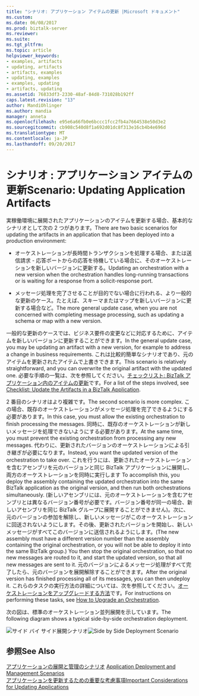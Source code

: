 ```yaml
---
title: "シナリオ: アプリケーション アイテムの更新 |Microsoft ドキュメント"
ms.custom: 
ms.date: 06/08/2017
ms.prod: biztalk-server
ms.reviewer: 
ms.suite: 
ms.tgt_pltfrm: 
ms.topic: article
helpviewer_keywords:
- examples, artifacts
- updating, artifacts
- artifacts, examples
- updating, examples
- examples, updating
- artifacts, updating
ms.assetid: 76833df3-2330-48af-84d8-731028b192ff
caps.latest.revision: "13"
author: MandiOhlinger
ms.author: mandia
manager: anneta
ms.openlocfilehash: e95e6a66fb0e6bccc1fcc2fb4a7664538e50d3e2
ms.sourcegitcommit: cb908c540d8f1a692d01dc8f313e16cb4b4e696d
ms.translationtype: MT
ms.contentlocale: ja-JP
ms.lasthandoff: 09/20/2017
---
```

# <a name="scenario-updating-application-artifacts"></a><span data-ttu-id="ca33a-102">シナリオ : アプリケーション アイテムの更新</span><span class="sxs-lookup"><span data-stu-id="ca33a-102">Scenario: Updating Application Artifacts</span></span>
<span data-ttu-id="ca33a-103">実稼働環境に展開されたアプリケーションのアイテムを更新する場合、基本的なシナリオとして次の 2 つがあります。</span><span class="sxs-lookup"><span data-stu-id="ca33a-103">There are two basic scenarios for updating the artifacts in an application that has been deployed into a production environment:</span></span>  
  
-   <span data-ttu-id="ca33a-104">オーケストレーションが長時間トランザクションを処理する場合、または送信請求 - 応答ポートからの応答を待機している場合に、そのオーケストレーションを新しいバージョンに更新する。</span><span class="sxs-lookup"><span data-stu-id="ca33a-104">Updating an orchestration with a new version when the orchestration handles long-running transactions or is waiting for a response from a solicit-response port.</span></span>  
  
-   <span data-ttu-id="ca33a-105">メッセージ処理を完了させることが目的でない場合に行われる、より一般的な更新のケース。たとえば、スキーマまたはマップを新しいバージョンに更新する場合など。</span><span class="sxs-lookup"><span data-stu-id="ca33a-105">The more general update case, when you are not concerned with completing message processing, such as updating a schema or map with a new version.</span></span>  
  
 <span data-ttu-id="ca33a-106">一般的な更新のケースでは、ビジネス要件の変更などに対応するために、アイテムを新しいバージョンに更新することができます。</span><span class="sxs-lookup"><span data-stu-id="ca33a-106">In the general update case, you may be updating an artifact with a new version, for example to address a change in business requirements.</span></span> <span data-ttu-id="ca33a-107">これは比較的簡単なシナリオであり、元のアイテムを更新されたアイテムで上書きできます。</span><span class="sxs-lookup"><span data-stu-id="ca33a-107">This scenario is relatively straightforward, and you can overwrite the original artifact with the updated one.</span></span> <span data-ttu-id="ca33a-108">必要な手順の一覧は、次を参照してください。[チェックリスト: BizTalk アプリケーション内のアイテムの更新](../core/checklist-update-the-artifacts-in-a-biztalk-application.md)です。</span><span class="sxs-lookup"><span data-stu-id="ca33a-108">For a list of the steps involved, see [Checklist: Update the Artifacts in a BizTalk Application](../core/checklist-update-the-artifacts-in-a-biztalk-application.md).</span></span>  
  
 <span data-ttu-id="ca33a-109">2 番目のシナリオはより複雑です。</span><span class="sxs-lookup"><span data-stu-id="ca33a-109">The second scenario is more complex.</span></span> <span data-ttu-id="ca33a-110">この場合、既存のオーケストレーションがメッセージ処理を完了できるようにする必要があります。</span><span class="sxs-lookup"><span data-stu-id="ca33a-110">In this case, you must allow the existing orchestration to finish processing the messages.</span></span> <span data-ttu-id="ca33a-111">同時に、既存のオーケストレーションが新しいメッセージを処理できないようにする必要があります。</span><span class="sxs-lookup"><span data-stu-id="ca33a-111">At the same time, you must prevent the existing orchestration from processing any new messages.</span></span> <span data-ttu-id="ca33a-112">代わりに、更新されたバージョンのオーケストレーションによる引き継ぎが必要になります。</span><span class="sxs-lookup"><span data-stu-id="ca33a-112">Instead, you want the updated version of the orchestration to take over.</span></span> <span data-ttu-id="ca33a-113">これを行うには、更新されたオーケストレーションを含むアセンブリを元のバージョンと同じ BizTalk アプリケーションに展開し、両方のオーケストレーションを同時に実行します </span><span class="sxs-lookup"><span data-stu-id="ca33a-113">To accomplish this, you deploy the assembly containing the updated orchestration into the same BizTalk application as the original version, and then run both orchestrations simultaneously.</span></span> <span data-ttu-id="ca33a-114">(新しいアセンブリには、元のオーケストレーションを含むアセンブリとは異なるバージョン番号が必要です。バージョン番号が同一の場合、新しいアセンブリを同じ BizTalk グループに展開することができません)。次に、元のバージョンの参加を解除し、新しいメッセージがこのオーケストレーションに回送されないようにします。その後、更新されたバージョンを開始し、新しいメッセージがすべてこのバージョンに送信されるようにします。</span><span class="sxs-lookup"><span data-stu-id="ca33a-114">(The new assembly must have a different version number than the assembly containing the original orchestration, or you will not be able to deploy it into the same BizTalk group.) You then stop the original orchestration, so that no new messages are routed to it, and start the updated version, so that all new messages are sent to it.</span></span> <span data-ttu-id="ca33a-115">元のバージョンによるメッセージ処理がすべて完了したら、元のバージョンを展開解除することができます。</span><span class="sxs-lookup"><span data-stu-id="ca33a-115">After the original version has finished processing all of its messages, you can then undeploy it.</span></span> <span data-ttu-id="ca33a-116">これらのタスクの実行方法の詳細については、次を参照してください。[オーケストレーションをアップグレードする方法](../core/how-to-upgrade-an-orchestration.md)です。</span><span class="sxs-lookup"><span data-stu-id="ca33a-116">For instructions on performing these tasks, see [How to Upgrade an Orchestration](../core/how-to-upgrade-an-orchestration.md).</span></span>  
  
 <span data-ttu-id="ca33a-117">次の図は、標準のオーケストレーション並列展開を示しています。</span><span class="sxs-lookup"><span data-stu-id="ca33a-117">The following diagram shows a typical side-by-side orchestration deployment.</span></span>  
  
 <span data-ttu-id="ca33a-118">![サイド バイ サイド展開シナリオ](../core/media/ebiz-depl-sidebyside-scenario.gif "ebiz_depl_sidebyside_scenario")</span><span class="sxs-lookup"><span data-stu-id="ca33a-118">![Side by Side Deployment Scenario](../core/media/ebiz-depl-sidebyside-scenario.gif "ebiz_depl_sidebyside_scenario")</span></span>  
  
## <a name="see-also"></a><span data-ttu-id="ca33a-119">参照</span><span class="sxs-lookup"><span data-stu-id="ca33a-119">See Also</span></span>  
 <span data-ttu-id="ca33a-120">[アプリケーションの展開と管理のシナリオ](../core/application-deployment-and-management-scenarios.md) </span><span class="sxs-lookup"><span data-stu-id="ca33a-120">[Application Deployment and Management Scenarios](../core/application-deployment-and-management-scenarios.md) </span></span>  
 [<span data-ttu-id="ca33a-121">アプリケーションを更新するための重要な考慮事項</span><span class="sxs-lookup"><span data-stu-id="ca33a-121">Important Considerations for Updating Applications</span></span>](../core/important-considerations-for-updating-applications.md)